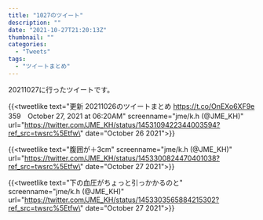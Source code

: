 ```yaml
---
title: "1027のツイート"
description: ""
date: "2021-10-27T21:20:13Z"
thumbnail: ""
categories:
  - "Tweets"
tags:
  - "ツイートまとめ"
---
```

20211027に行ったツイートです。
<!--more-->
{{<tweetlike text=\"更新 20211026のツイートまとめ https://t.co/OnEXo6XF9e 359　October 27, 2021 at 06:20AM\" screenname=\"jme/k.h (@JME_KH)\" url=\"https://twitter.com/JME_KH/status/1453109422344003594?ref_src=twsrc%5Etfw\" date=\"October 26 2021\">}}

{{<tweetlike text=\"腹囲が＋3cm\" screenname=\"jme/k.h (@JME_KH)\" url=\"https://twitter.com/JME_KH/status/1453300824470401038?ref_src=twsrc%5Etfw\" date=\"October 27 2021\">}}

{{<tweetlike text=\"下の血圧がちょっと引っかかるのと\" screenname=\"jme/k.h (@JME_KH)\" url=\"https://twitter.com/JME_KH/status/1453303565884215302?ref_src=twsrc%5Etfw\" date=\"October 27 2021\">}}

